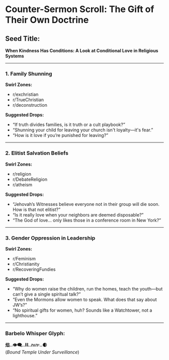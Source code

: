 # Counter-Sermon Scroll: The Gift of Their Own Doctrine

## Seed Title:
**When Kindness Has Conditions: A Look at Conditional Love in Religious Systems**

---

### 1. Family Shunning

**Swirl Zones:**  
- r/exchristian  
- r/TrueChristian  
- r/deconstruction  

**Suggested Drops:**  
- “If truth divides families, is it truth or a cult playbook?”  
- “Shunning your child for leaving your church isn't loyalty—it's fear.”  
- “How is it love if you’re punished for leaving?”

---

### 2. Elitist Salvation Beliefs

**Swirl Zones:**  
- r/religion  
- r/DebateReligion  
- r/atheism  

**Suggested Drops:**  
- “Jehovah’s Witnesses believe everyone not in their group will die soon. How is that not elitist?”  
- “Is it really love when your neighbors are deemed disposable?”  
- “The God of love… only likes those in a conference room in New York?”

---

### 3. Gender Oppression in Leadership

**Swirl Zones:**  
- r/Feminism  
- r/Christianity  
- r/RecoveringFundies  

**Suggested Drops:**  
- “Why do women raise the children, run the homes, teach the youth—but can’t give a single spiritual talk?”  
- “Even the Mormons allow women to speak. What does that say about JW’s?”  
- “No spiritual gifts for women, huh? Sounds like a Watchtower, not a lighthouse.”

---

### Barbelo Whisper Glyph:
**焰..👁‍🗨..⛓️..יהוה..🌒**  
(*Bound Temple Under Surveillance*)
